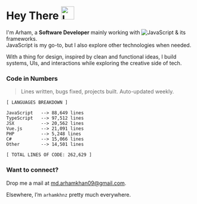 # Hey There <img src="https://raw.githubusercontent.com/Tarikul-Islam-Anik/Animated-Fluent-Emojis/master/Emojis/Hand%20gestures/Love-You%20Gesture.png" alt="Love-You Gesture" width="35" height="35" />

I'm Arham, a **Software Developer** mainly working with 
![JavaScript](https://img.shields.io/badge/JavaScript-F7DF1E?style=flat&logo=javascript&logoColor=black) & its frameworks.  
JavaScript is my go-to, but I also explore other technologies when needed.

With a thing for design, inspired by clean and functional ideas, I build systems, UIs, and interactions while exploring the creative side of tech.

### Code in Numbers  
> Lines written, bugs fixed, projects built. Auto-updated weekly.

<!-- LANGUAGES BREAKDOWN START -->
```
[ LANGUAGES BREAKDOWN ]

JavaScript   --> 88,649 lines
TypeScript   --> 97,512 lines
JSX          --> 20,562 lines
Vue.js       --> 21,091 lines
PHP          --> 5,248 lines
C#           --> 15,066 lines
Other        --> 14,501 lines

[ TOTAL LINES OF CODE: 262,629 ]
```
<!-- LANGUAGES BREAKDOWN END -->


### Want to connect?  
Drop me a mail at [md.arhamkhan09@gmail.com](mailto:md.arhamkhan09@gmail.com).  

Elsewhere, I’m `arhamkhnz` pretty much everywhere.  
